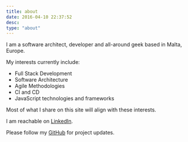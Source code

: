 ```yaml
---
title: about
date: 2016-04-10 22:37:52
desc:
type: "about"
---
```


I am a software architect, developer and all-around geek based in Malta, Europe.

My interests currently include:
- Full Stack Development
- Software Architecture
- Agile Methodologies
- CI and CD
- JavaScript technologies and frameworks

Most of what I share on this site will align with these interests. 

I am reachable on [LinkedIn](https://mt.linkedin.com/in/chrispo).

Please follow my [GitHub](https://github.com/powell-christopher) for project updates.
